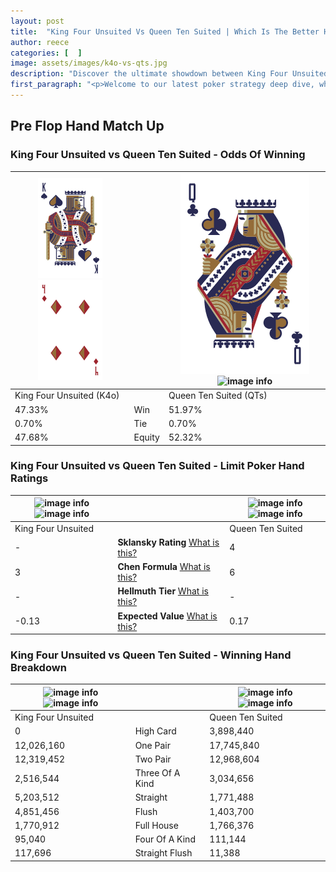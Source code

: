 ```yaml
---
layout: post
title:  "King Four Unsuited Vs Queen Ten Suited | Which Is The Better Hand In Poker? A Complete Guide"
author: reece
categories: [  ]
image: assets/images/k4o-vs-qts.jpg
description: "Discover the ultimate showdown between King Four Unsuited and Queen Ten Suited in poker! Uncover the odds, strategies, and scenarios where one hand triumphs over the other. Get ready to up your poker game with this thrilling analysis."
first_paragraph: "<p>Welcome to our latest poker strategy deep dive, where we're pitting two distinct hands against each other in a high-stakes showdown: King Four Unsuited vs Queen Ten Suited.</p><p>In the dynamic world of poker, every decision counts, and knowing which hand holds the upper hand is key to your success at the table.</p><p>In this article, we'll dissect these two hands, explore the scenarios where one dominates the other, and equip you with the knowledge to make strategic choices that can tip the odds in your favor.</p><p>Get ready to unravel the intriguing dynamics of these poker hands and elevate your game to new heights.</p>"
---
```




[comment]: # (sp0)

## Pre Flop Hand Match Up

<div class="table hand-ratings" markdown="1"> 



### King Four Unsuited vs Queen Ten Suited - Odds Of Winning


    
| ![image info](assets/images/hand1/K.png) ![image info](assets/images/hand1/4o.png) |  | ![image info](assets/images/hand2/Q.png) ![image info](assets/images/hand2/ts.png) |
| -------- | -------- | -------- |
| King Four Unsuited (K4o) |  | Queen Ten Suited (QTs) |
| 47.33% | Win | 51.97% |
| 0.70% | Tie | 0.70% |
| 47.68% | Equity | 52.32% |




[comment]: # (sp1)



### King Four Unsuited vs Queen Ten Suited - Limit Poker Hand Ratings


    
| ![image info](https://www.riverpairs.com/assets/images/hand1/K.png) ![image info](https://www.riverpairs.com/assets/images/hand1/4o.png) |  | ![image info](https://www.riverpairs.com/assets/images/hand2/Q.png) ![image info](https://www.riverpairs.com/assets/images/hand2/ts.png) |
| -------- | -------- | -------- |
| King Four Unsuited |  | Queen Ten Suited |
| - | **Sklansky Rating** [What is this?](/sklansky-rating-explained) | 4 |
| 3 | **Chen Formula** [What is this?](/chen-formula-explained) | 6 |
| - | **Hellmuth Tier** [What is this?](/Hellmuth-tier-explained) | - |
| -0.13 | **Expected Value** [What is this?](/expected-value-explained) | 0.17 |




[comment]: # (sp2)



### King Four Unsuited vs Queen Ten Suited - Winning Hand Breakdown


    
| ![image info](https://www.riverpairs.com/assets/images/hand1/K.png) ![image info](https://www.riverpairs.com/assets/images/hand1/4o.png) |  | ![image info](https://www.riverpairs.com/assets/images/hand2/Q.png) ![image info](https://www.riverpairs.com/assets/images/hand2/ts.png) |
| -------- | -------- | -------- |
| King Four Unsuited |  | Queen Ten Suited |
| 0 | High Card | 3,898,440 |
| 12,026,160 | One Pair | 17,745,840 |
| 12,319,452 | Two Pair | 12,968,604 |
| 2,516,544 | Three Of A Kind | 3,034,656 |
| 5,203,512 | Straight | 1,771,488 |
| 4,851,456 | Flush | 1,403,700 |
| 1,770,912 | Full House | 1,766,376 |
| 95,040 | Four Of A Kind | 111,144 |
| 117,696 | Straight Flush | 11,388 |




[comment]: # (sp3)



</div>

[comment]: # (sp4)



[comment]: # (sp5)

